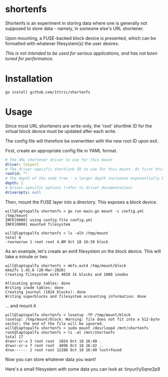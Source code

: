 # shortenfs

Shortenfs is an experiment in storing data where one is generally not supposed to store data - namely, in someone else's URL shortener.

Upon mounting, a FUSE-backed block device is presented, which can be formatted with whatever filesystem(s) the user desires.

*This is not intended to be used for serious applications, and has not been tuned for performance.*

# Installation

```shell script
go install github.com/1ttric/shortenfs
```

# Usage

Since most URL shorteners are write-only, the 'root' shortlink ID for the virtual block device must be updated after each write.

The config file will therefore be overwritten with the new root ID upon exit.

First, create an appropriate config file in YAML format.

```yaml
# The URL shortener driver to use for this mount
driver: tinyurl
# The driver-specific shortlink ID to use for this mount. At first this will be empty, but will be updated upon unmount.
rootid: ""
# The depth of the node tree - a larger depth increases exponentially both the storage available but also the time required to perform a read or write
depth: 1
# Driver-specific options (refer to driver documentation)
driveropts: null
``` 

Then, mount the FUSE layer into a directory. This exposes a block device.

```
will@laptopalfa shortenfs > go run main.go mount -c config.yml /tmp/mount 
INFO[0000] using config file config.yml                 
INFO[0000] mounted filesystem

will@laptopalfa shortenfs > ls -alh /tmp/mount
total 0
-rwxrwxrwx 1 root root 4.0M Oct 18 16:39 block
```

As an example, let's create an ext4 filesystem on the block device. This will take a minute or two.

```
will@laptopalfa shortenfs > mkfs.ext4 /tmp/mount/block
mke2fs 1.45.6 (20-Mar-2020)
Creating filesystem with 4028 1k blocks and 1008 inodes

Allocating group tables: done                            
Writing inode tables: done                            
Creating journal (1024 blocks): done
Writing superblocks and filesystem accounting information: done

```

... and mount it

```
will@laptopalfa shortenfs > losetup -fP /tmp/mount/block
losetup: /tmp/mount/block: Warning: file does not fit into a 512-byte sector; the end of the file will be ignored.
will@laptopalfa shortenfs > sudo mount /dev/loop4 /mnt/shortenfs
root@laptopalfa shortenfs > ls -al /mnt/shortenfs
total 17
drwxr-xr-x 3 root root  1024 Oct 18 16:49 .
drwxr-xr-x 7 root root  4096 Oct 18 16:42 ..
drwx------ 2 root root 12288 Oct 18 16:49 lost+found
```

Now you can store whatever data you want!

Here's a small filesystem with some data you can look at: tinyurl/y5qne2p9